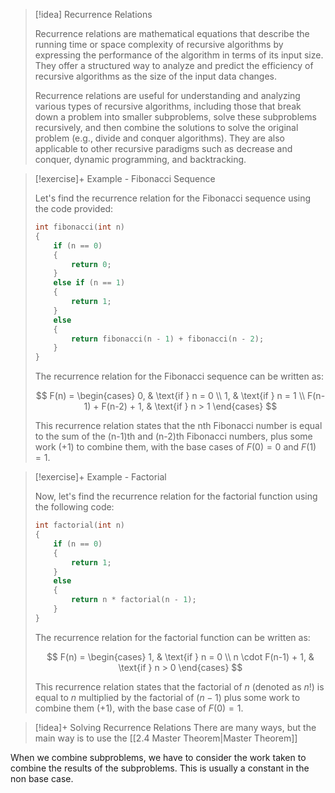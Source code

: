 
> [!idea] Recurrence Relations
> 
> Recurrence relations are mathematical equations that describe the running time or space complexity of recursive algorithms by expressing the performance of the algorithm in terms of its input size. They offer a structured way to analyze and predict the efficiency of recursive algorithms as the size of the input data changes.
> 
> Recurrence relations are useful for understanding and analyzing various types of recursive algorithms, including those that break down a problem into smaller subproblems, solve these subproblems recursively, and then combine the solutions to solve the original problem (e.g., divide and conquer algorithms). They are also applicable to other recursive paradigms such as decrease and conquer, dynamic programming, and backtracking.


> [!exercise]+ Example - Fibonacci Sequence
>
> Let's find the recurrence relation for the Fibonacci sequence using the code provided:
>
> ```c
> int fibonacci(int n)
> {
>     if (n == 0)
>     {
>         return 0;
>     }
>     else if (n == 1)
>     {
>         return 1;
>     }
>     else
>     {
>         return fibonacci(n - 1) + fibonacci(n - 2);
>     }
> }
> ```
>
> The recurrence relation for the Fibonacci sequence can be written as:
>
> $$
> F(n) = \begin{cases}
>     0, & \text{if } n = 0 \\
>     1, & \text{if } n = 1 \\
>     F(n-1) + F(n-2) + 1, & \text{if } n > 1
> \end{cases}
> $$
>
> This recurrence relation states that the nth Fibonacci number is equal to the sum of the (n-1)th and (n-2)th Fibonacci numbers, plus some work (+1) to combine them, with the base cases of $F(0) = 0$ and $F(1) = 1$.

> [!exercise]+ Example - Factorial
>
> Now, let's find the recurrence relation for the factorial function using the following code:
>
> ```c
> int factorial(int n)
> {
>     if (n == 0)
>     {
>         return 1;
>     }
>     else
>     {
>         return n * factorial(n - 1);
>     }
> }
> ```
>
> The recurrence relation for the factorial function can be written as:
>
> $$
> F(n) = \begin{cases}
>     1, & \text{if } n = 0 \\
>     n \cdot F(n-1) + 1, & \text{if } n > 0
> \end{cases}
> $$
>
> This recurrence relation states that the factorial of $n$ (denoted as $n!$) is equal to $n$ multiplied by the factorial of $(n-1)$ plus some work to combine them (+1), with the base case of $F(0) = 1$.


> [!idea]+ Solving Recurrence Relations
> There are many ways, but the main way is to use the [[2.4 Master Theorem|Master Theorem]]

When we combine subproblems, we have to consider the work taken to combine the results of the subproblems. This is usually a constant in the non base case. 